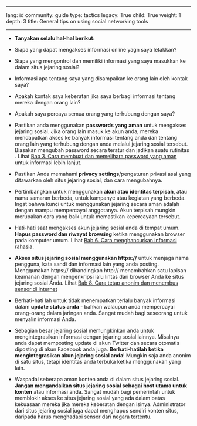 

---

lang: id
community: guide
type: tactics
legacy: True
child: True
weight: 1
depth: 3
title: General tips on using social networking tools

---

- **Tanyakan selalu hal-hal berikut:**

 * Siapa yang dapat mengakses informasi online yagn saya letakkan?
 * Siapa yang mengontrol dan memiliki informasi yang saya masukkan ke dalam situs   jejaring sosial? 
 * Informasi apa tentang saya yang disampaikan ke orang lain oleh kontak saya?
 * Apakah kontak saya keberatan jika saya berbagi informasi tentang mereka dengan orang lain?
 * Apakah saya percaya semua orang yang terhubung dengan saya? 

* Pastikan anda menggunakan **passwords yang aman** untuk mengakses jejaring sosial. Jika orang lain masuk ke akun anda, mereka mendapatkan akses ke banyak informasi tentang anda dan tentang orang lain yang terhubung dengan anda melalui jejaring sosial tersebut. Biasakan mengubah password secara teratur dan jadikan suatu rutinitas . Lihat [Bab 3. Cara membuat dan memelihara password yang aman](/id/chapter-3) untuk informasi lebih lanjut. 

* Pastikan Anda memahami **privacy settings**/pengaturan privasi asal yang ditawarkan oleh situs jejaring sosial, dan cara mengubahnya.

* Pertimbangkan untuk menggunakan **akun atau identitas terpisah**, atau nama samaran berbeda, untuk kampanye atau kegiatan yang berbeda. Ingat bahwa kunci untuk menggunakan jejaring secara aman adalah dengan mampu mempercayai anggotanya. Akun terpisah mungkin merupakan cara yang baik untuk memastikan kepercayaan tersebut.

* Hati-hati saat mengakses akun jejaring sosial anda di tempat umum. **Hapus password dan riwayat browsing** ketika menggunakan browser pada komputer umum. Lihat [Bab 6. Cara menghancurkan informasi rahasia](/id/chapter-6).

* **Akses situs jejaring sosial menggunakan https://** untuk menjaga nama pengguna, kata sandi dan informasi lain yang anda posting. Menggunakan https:// dibandingkan http:// menambahkan satu lapisan keamanan dengan mengenkripsi lalu lintas dari browser Anda ke situs jejaring sosial Anda. Lihat [Bab 8. Cara tetap anonim dan menembus sensor di internet](/id/chapter-8)

* Berhati-hati lah untuk tidak menempatkan terlalu banyak informasi dalam **update status anda** - bahkan walaupun anda mempercayai orang-orang dalam jaringan anda. Sangat mudah bagi seseorang untuk menyalin informasi Anda. 

* Sebagian besar jejaring sosial memungkinkan anda untuk mengintegrasikan informasi dengan jejaring sosial lainnya. Misalnya anda dapat memposting update di akun Twitter dan secara otomatis diposting di akun Facebook anda juga. **Berhati-hatilah ketika mengintegrasikan akun jejaring sosial anda**! Mungkin saja anda anonim di satu situs, tetapi identitas anda terbuka ketika menggunakan yang lain. 

* Waspadai seberapa aman konten anda di dalam situs jejaring sosial. **Jangan mengandalkan situs jejaring sosial sebagai host utama untuk konten** atau informasi anda. Sangat mudah bagi pemerintah untuk memblokir akses ke situs jejaring sosial yang ada dalam batas kekuasaan mereka jika mereka keberatan dengan isinya. Administrator dari situs jejaring sosial juga dapat menghapus sendiri konten situs, daripada harus menghadapi sensor dari negara tertentu. 

